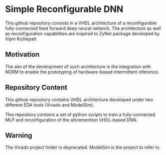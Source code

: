 # Simple Reconfigurable DNN

This github repository consists in a VHDL architecture of a reconfigurable fully-connected feed forward deep neural network. The architecture as well as reconfiguration capabilities are inspired to ZyNet package developed by Vipin Kizhepatt 

## Motivation

The aim of the development of such architecture is the integration with NORM to enable the prototyping of hardware-based
intermittent inference.

## Repository Content

This github repository contains VHDL architecture developed under two different EDA tools (Vivado and ModelSim).

This repository contains a set of python scripts to train a fully-connected MLP and reconfiguration of the aforemention
VHDL-based DNN.

## Warning
The Vivado project folder is deprecated. ModelSim is the project to refer to.
